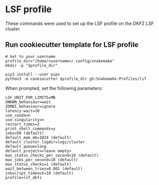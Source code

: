 # LSF profile

These commands were used to set up the LSF profile on the DKFZ LSF cluster.

## Run cookiecutter template for LSF profile

```shell
# Set to your username
profile_dir="/home/<username>/.config/snakemake"
mkdir -p "$profile_dir"

pip3 install --user pipx
python3 -m cookiecutter $profile_dir gh:Snakemake-Profiles/lsf
```

When prompted, set the following parameters:

```text
LSF_UNIT_FOR_LIMITS=MB
UNKWN_behaviour=wait
ZOMBI_behaviour=ignore
latency-wait=30
use_conda=n
use-singularity=n
restart_times=2
print_shell_commands=y
jobs=50 (default)
default_mem_mb=1024 (default)
default_cluster_logdir=logs/cluster
default_queue=long
default_project=<leave empty>
max_status_checks_per_second=10 (default)
max_jobs_per_second=10 (default)
max_status_checks=1 (default)
wait_between_tries=0.001 (default)
jobscript_timeout=10 (default)
profile=lsf_dkfz
```
